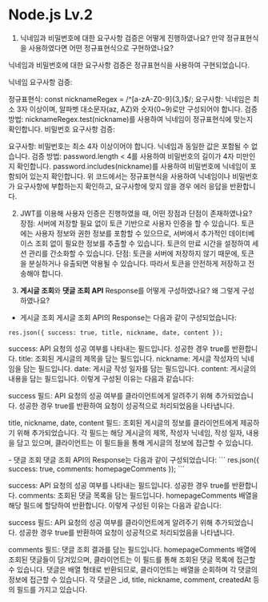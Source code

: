 # Node.js Lv.2

1. 닉네임과 비밀번호에 대한 요구사항 검증은 어떻게 진행하였나요? 만약 정규표현식을 사용하였다면 어떤 정규표현식으로 구현하였나요?

닉네임과 비밀번호에 대한 요구사항 검증은 정규표현식을 사용하여 구현되었습니다.

닉네임 요구사항 검증:

정규표현식: const nicknameRegex = /^[a-zA-Z0-9]{3,}$/;
요구사항: 닉네임은 최소 3자 이상이며, 알파벳 대소문자(az, AZ)와 숫자(0~9)로만 구성되어야 합니다.
검증 방법: nicknameRegex.test(nickname)를 사용하여 닉네임이 정규표현식에 맞는지 확인합니다.
비밀번호 요구사항 검증:

요구사항:
비밀번호는 최소 4자 이상이어야 합니다.
닉네임과 동일한 값은 포함될 수 없습니다.
검증 방법:
password.length < 4를 사용하여 비밀번호의 길이가 4자 미만인지 확인합니다.
password.includes(nickname)를 사용하여 비밀번호에 닉네임이 포함되어 있는지 확인합니다.
위 코드에서는 정규표현식을 사용하여 닉네임이나 비밀번호가 요구사항에 부합하는지 확인하고, 요구사항에 맞지 않을 경우 에러 응답을 반환합니다.

2. JWT를 이용해 사용자 인증은 진행하였을 때, 어떤 장점과 단점이 존재하였나요?
장점:
서버에 저장할 필요 없이 토큰 기반으로 사용자 인증을 할 수 있습니다.
토큰에는 사용자 정보와 권한 정보를 포함할 수 있으므로, 서버에서 추가적인 데이터베이스 조회 없이 필요한 정보를 추출할 수 있습니다.
토큰의 만료 시간을 설정하여 세션 관리를 간소화할 수 있습니다.
단점:
토큰을 서버에 저장하지 않기 때문에, 토큰을 분실하거나 유출되면 악용될 수 있습니다. 따라서 토큰을 안전하게 저장하고 전송해야 합니다.


3. **게시글 조회**와 **댓글 조회 API** Response를 어떻게 구성하였나요? 왜 그렇게 구성하였나요?

- 게시글 조회
게시글 조회 API의 Response는 다음과 같이 구성되었습니다:
```
res.json({ success: true, title, nickname, date, content });
```

success: API 요청의 성공 여부를 나타내는 필드입니다. 성공한 경우 true를 반환합니다.
title: 조회된 게시글의 제목을 담는 필드입니다.
nickname: 게시글 작성자의 닉네임을 담는 필드입니다.
date: 게시글 작성 일자를 담는 필드입니다.
content: 게시글의 내용을 담는 필드입니다.
이렇게 구성된 이유는 다음과 같습니다:

success 필드: API 요청의 성공 여부를 클라이언트에게 알려주기 위해 추가되었습니다. 성공한 경우 true를 반환하여 요청이 성공적으로 처리되었음을 나타냅니다.

title, nickname, date, content 필드: 조회된 게시글의 정보를 클라이언트에게 제공하기 위해 추가되었습니다. 각 필드는 해당 게시글의 제목, 작성자 닉네임, 작성 일자, 내용을 담고 있으며, 클라이언트는 이 필드들을 통해 게시글의 정보에 접근할 수 있습니다.
<div>
- 댓글 조회
 댓글 조회 API의 Response는 다음과 같이 구성되었습니다:
```
res.json({ success: true, comments: homepageComments });
```

success: API 요청의 성공 여부를 나타내는 필드입니다. 성공한 경우 true를 반환합니다.
comments: 조회된 댓글 목록을 담는 필드입니다. homepageComments 배열을 해당 필드에 할당하여 반환합니다.
이렇게 구성된 이유는 다음과 같습니다:

success 필드: API 요청의 성공 여부를 클라이언트에게 알려주기 위해 추가되었습니다. 성공한 경우 true를 반환하여 요청이 성공적으로 처리되었음을 나타냅니다.

comments 필드: 댓글 조회 결과를 담는 필드입니다. homepageComments 배열에 조회된 댓글들이 담겨있으며, 클라이언트는 이 필드를 통해 조회된 댓글 목록에 접근할 수 있습니다. 댓글은 배열 형태로 반환되므로, 클라이언트는 배열을 순회하며 각 댓글의 정보에 접근할 수 있습니다. 각 댓글은 _id, title, nickname, comment, createdAt 등의 필드를 가지고 있습니다.